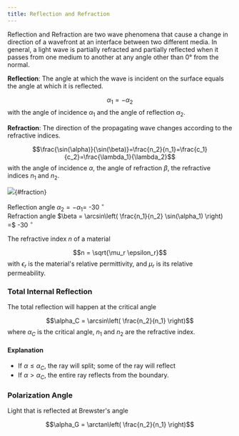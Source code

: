 ```yaml
---
title: Reflection and Refraction
---
```

Reflection and Refraction are two wave phenomena that cause a change in direction of a wavefront at an interface between two different media.
In general, a light wave is partially refracted and partially reflected when it passes from one medium to another at any angle other than 0° from the normal.


<!--* **Reflection** causes the wavefront to return into the medium from which it originated. The angle at which the wave is incident on the surface equals the angle at which it is reflected. -->
<!--* **Refraction** changes the direction of the wave propagating into another medium. During refraction, the phase velocity of the wave is changed but its frequency remains constant.-->




**Reflection**: The angle at which the wave is incident on the surface equals the angle at which it is reflected.

$$\alpha_1 = - \alpha_2$$
with the angle of incidence $\alpha_1$ and the angle of reflection $\alpha_2$.

**Refraction**: The direction of the propagating wave changes according to the refractive indices.

$$\frac{\sin(\alpha)}{\sin(\beta)}=\frac{n_2}{n_1}=\frac{c_1}{c_2}=\frac{\lambda_1}{\lambda_2}$$
with the angle of incidence $\alpha$, the angle of refraction $\beta$, the refractive indices $n_1$ and $n_2$.


![](fraction.svg){#fraction}


Reflection angle $\alpha_2 = - \alpha_1 =$ <tspan id="Refl_val">-30</tspan> ${}^\circ$<br>
Refraction angle $\beta = \arcsin\left( \frac{n_1}{n_2} \sin(\alpha_1) \right) =$ <tspan id="Refr_val">-30</tspan> ${}^\circ$


The refractive index $n$ of a material

$$n = \sqrt{\mu_r \epsilon_r}$$
with $\epsilon_r$ is the material's relative permittivity, and $\mu_r$ is its relative permeability.



<!--
 --------------- --------------
 **Reflexion:**  $\alpha_1 = \alpha_2$
 **Fraction:**   $\frac{\sin(\alpha)}{\sin(\beta)}=\frac{n_2}{n_1}=\frac{c_1}{c_2}=\frac{\lambda_1}{\lambda_2}$
 ------------------------------
-->



### Total Internal Reflection
The total reflection will happen at the critical angle

$$\alpha_C = \arcsin\left( \frac{n_2}{n_1} \right)$$
where $\alpha_C$ is the critical angle, $n_1$ and $n_2$ are the refractive index.


#### Explanation

- If $\alpha \le \alpha_C$, the ray will split; some of the ray will reflect
- If $\alpha \gt \alpha_C$, the entire ray reflects from the boundary.




### Polarization Angle
Light that is reflected at Brewster's angle

$$\alpha_G = \arctan\left( \frac{n_2}{n_1} \right)$$




<script type="text/javascript">
var R_obj

R_el = document.getElementById("fraction");
R_el.addEventListener("load",function(){
    R_obj = R_el.contentDocument;  // get inner DOM
}, false);

function RC_calcReflection() {
 R_obj  = document.getElementById("fraction").contentDocument;

 // from SVG
 var angle = getValue( R_obj.getElementById("alpha").textContent );
 var n1_val = getValue( R_obj.getElementById("n1_val").textContent );
 var n2_val = getValue( R_obj.getElementById("n2_val").textContent );

 // here
 var refl_text = document.getElementById("Refl_val");
 var refr_text = document.getElementById("Refr_val");

 // calc
 Degree = 1.0/360.0 * 2.0 * Math.PI;
 var alpha2 = (-angle)

 var beta


	if( Math.abs(angle) > 90 ){
	    beta = 180 - (Math.asin( n2_val/n1_val * Math.sin(angle * Degree) ) / Degree);
	    console.log(beta)
	} else {
	    beta = (Math.asin( n1_val/n2_val * Math.sin(angle * Degree) )) / Degree;
	}
	// total reflection?
    if (isNaN(beta) ){ beta = 180 - angle; }


 // write
refl_text.textContent=alpha2+"";
refr_text.textContent=Math.round(beta)

}




function syncValues(id, value){
    RC_calcReflection()
}
</script>
